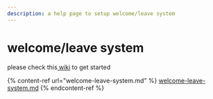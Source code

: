 ```yaml
---
description: a help page to setup welcome/leave system
---
```


# welcome/leave system

please check this[ wiki](../commands-list/welcome-system.md) to get started&#x20;

{% content-ref url="welcome-leave-system.md" %}
[welcome-leave-system.md](welcome-leave-system.md)
{% endcontent-ref %}
